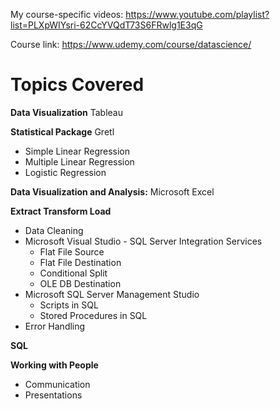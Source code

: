 My course-specific videos: https://www.youtube.com/playlist?list=PLXpWIYsri-62CcYVQdT73S6FRwlg1E3qG

Course link: https://www.udemy.com/course/datascience/

# Topics Covered

**Data Visualization** Tableau

**Statistical Package** Gretl
* Simple Linear Regression
* Multiple Linear Regression
* Logistic Regression

**Data Visualization and Analysis:** Microsoft Excel

**Extract Transform Load**
* Data Cleaning
* Microsoft Visual Studio - SQL Server Integration Services
	* Flat File Source
	* Flat File Destination
	* Conditional Split
	* OLE DB Destination
* Microsoft SQL Server Management Studio
	* Scripts in SQL
	* Stored Procedures in SQL
* Error Handling

**SQL**

**Working with People**
* Communication
* Presentations
